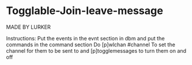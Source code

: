 # Togglable-Join-leave-message
MADE BY LURKER

Instructions:
Put the events in the evnt section in dbm and put the commands in the command section
Do [p]wlchan #channel To set the channel for them to be sent to and [p]togglemessages to turn them on and off
